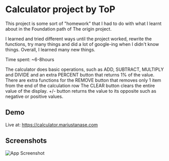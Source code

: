
# Calculator project by ToP

This project is some sort of "homework" that I had to do with what I learnt about
in the Foundation path of The origin project.

I learned and tried different ways until the project worked, rewrite the functions, try many things and did a lot of google-ing when I didn't know things.
Overall, I learned many new things.

Time spent: ~6-8hours

The calculator does basic operations, such as ADD, SUBTRACT, MULTIPLY and DIVIDE and an extra PERCENT button that returns 1% of the value.
There are extra functions for the REMOVE button that removes only 1 item from the end of the calculation row
The CLEAR button clears the entire value of the display.
+/- button returns the value to its opposite such as negative or positive values.


## Demo

Live at: https://calculator.mariustanase.com

## Screenshots

![App Screenshot](https://ibb.co/4RBh3SM)

